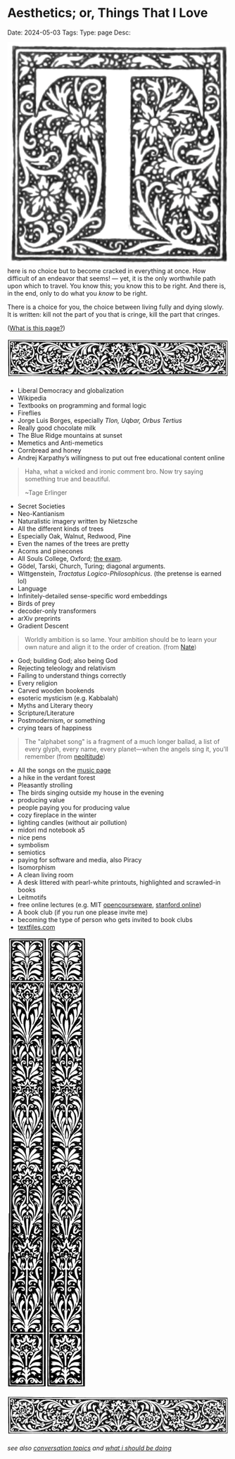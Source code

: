 # Aesthetics; or, Things That I Love
Date: 2024-05-03
Tags: 
Type: page
Desc: 

<img src="/static/images/drop-caps/scotch-t.webp" id="drop-cap" alt="the letter t, scotch-style drop cap">here is no choice but to become cracked in everything at once. How difficult of an endeavor that seems! — yet, it is the only worthwhile path upon which to travel. You know this; you know this to be right. And there is, in the end, only to do what you *know* to be right. 

There is a choice for you, the choice between living fully and dying slowly. It is written: kill not the part of you that is cringe, kill the part that cringes.

([What is this page?](aesthetics-what))

<img src="/static/images/top-border.webp" id="top-border">

- Liberal Democracy and globalization
- Wikipedia
- Textbooks on programming and formal logic
- Fireflies
- Jorge Luis Borges, especially *Tlon, Uqbar, Orbus Tertius*
- Really good chocolate milk
- The Blue Ridge mountains at sunset
- Memetics and Anti-memetics
- Cornbread and honey
- Andrej Karpathy’s willingness to put out free educational content online

> Haha, what a wicked and ironic comment bro. Now try saying something true and beautiful.
> 
> ~Tage Erlinger

- Secret Societies
- Neo-Kantianism
- Naturalistic imagery written by Nietzsche
- All the different kinds of trees
- Especially Oak, Walnut, Redwood, Pine
- Even the names of the trees are pretty
- Acorns and pinecones
- All Souls College, Oxford; [the exam](https://www.reddit.com/r/oxforduni/comments/q0giir/my_all_souls_exam_experience/).
- Gödel, Tarski, Church, Turing; diagonal arguments.
- Wittgenstein, *Tractatus Logico-Philosophicus*. (the pretense is earned lol)
- Language
- Infinitely-detailed sense-specific word embeddings
- Birds of prey
- decoder-only transformers
- arXiv preprints
- Gradient Descent

> Worldly ambition is so lame. Your ambition should be to learn your own nature and align it to the order of creation.
> (from [Nate](https://twitter.com/TornadoNate/status/1785762427159609577))

- God; building God; also being God
- Rejecting teleology and relativism
- Failing to understand things correctly
- Every religion
- Carved wooden bookends 
- esoteric mysticism (e.g. Kabbalah)
- Myths and Literary theory
- Scripture/Literature
- Postmodernism, or something
- crying tears of happiness

> The "alphabet song" is a fragment of a much longer ballad, a list of every glyph, every name, every planet—when the angels sing it, you'll remember
> (from [neoltitude](https://twitter.com/ctrlcreep/status/1773156537084604558))

- All the songs on the [music page](/music)
- a hike in the verdant forest
- Pleasantly strolling
- The birds singing outside my house in the evening
- producing value
- people paying you for producing value
- cozy fireplace in the winter
- lighting candles (without air pollution)
- midori md notebook a5
- nice pens
- symbolism
- semiotics
- paying for software and media, also Piracy
- Isomorphism
- A clean living room
- A desk littered with pearl-white printouts, highlighted and scrawled-in books
- Leitmotifs
- free online lectures (e.g. MIT [opencourseware](https://ocw.mit.edu/), [stanford online](https://www.youtube.com/@stanfordonline/videos))
- A book club (if you run one please invite me)
- becoming the type of person who gets invited to book clubs
- [textfiles.com](http://textfiles.com/)

<img src="/static/images/nice-border.webp" id="nice-looking-color-img"><img src="/static/images/nice-border.webp" id="nice-looking-color-img" style="right: 0px; left:auto;">

<img src="/static/images/top-border.webp" id="bottom-border">

*see also [conversation topics](conversation-topics) and [what i should be doing](/doing)*

